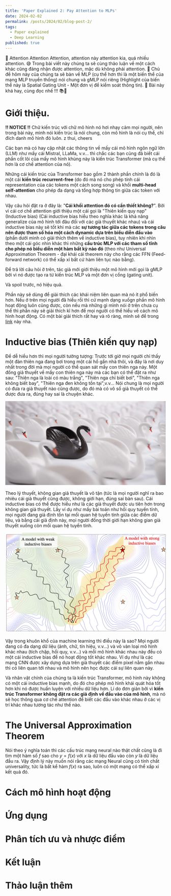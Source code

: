 ```yaml
---
title: 'Paper Explained 2: Pay Attention to MLPs'
date: 2024-02-02
permalink: /posts/2024/02/blog-post-2/
tags:
  - Paper explained
  - Deep Learning
published: true
---
```


📣 Attention Attention Attention, attention này attention kia, quá nhiều attention. 😅 Trong bài viết này chúng ta sẽ cùng thảo luận về một cách khác cũng đáng nhận được attention, mặc dù không phải attention. 🤔 Chủ đề hôm này của chúng ta sẽ bàn về MLP (cụ thể hơn thì là một biến thể của mạng MLP truyền thống) nói chung và gMLP nói riêng (Highlight của biến thể này là Spatial Gating Unit - Một đơn vị để kiểm soát thông tin). 🎯 Bài này khá hay, cùng đọc nhế !!! 📚🎉

# Giới thiệu.
**!! NOTICE !!** Chữ kiến trúc với chữ mô hình nó hơi nhạy cảm mọi người, nên trong bài này, mình nói kiến trúc là nói chung, còn mô hình là nói cụ thể, chỉ đích danh mô hình đó luôn. z thui, cheers

Các bạn mà có hay cập nhật các thông tin về mấy cái mô hình ngôn ngữ lớn (LLM) như mấy cái Mistral, LLaMa, v.v... thì chắc các bạn cũng đã biết cái phần cốt lõi của mấy mô hình khủng này là kiến trúc Transformer (mà cụ thể hơn là cơ chế attention của nó). 

Những cái kiến trúc của Transformer bao gồm 2 thành phần chính là đó là một cái **kiến trúc recurrent-free** (do đó mà nó cho phép tính cái representation của các tokens một cách song song) và khối **multi-head self-attention** cho phép đa dạng và tổng hợp thông tin giữa các token với nhau. 

Vậy câu hỏi đặt ra ở đây là: "**Cái khối attention đó có cần thiết không?**". Bởi vì cái cơ chế attention giới thiệu một cái gọi là "Thiên kiến quy nạp" (Inductive bias) (Cái inductive bias hiểu theo nghĩa khác là khả năng generalize của mô hình tới đâu đối với các giả thuyết khác nhau) và cái inductive bias này sẽ tốt khi mà các **sự tương tác giữa các tokens trong câu nên được tham số hóa một cách dynamic dựa trên biểu diễn đầu vào** (phần dưới mình có giải thích thêm về inductive bias), tuy nhiên khi nhìn theo một cái góc nhìn khác thì những **cấu trúc MLP với các tham số tĩnh cho phép nó biểu diễn một hàm bất kỳ nào đó** (theo như Universal Approximation Theorem - đại khái cái theorem này cho rằng các FFN (Feed-forward network) có thể xấp xỉ bất cứ hàm liên tục nào bằng).   

Để trả lời câu hỏi ở trên, tác giả mới giới thiệu một mô hình mới gọi là gMLP bởi vì nó được tạo ra từ kiến trúc MLP và một đơn vị cổng (gating unit). 

Và spoil trước, nó hiệu quả.

Phần này sẽ dùng để giải thích các khái niệm liên quan mà nó ít phổ biến hơn. Nếu ở trên mọi người đã hiểu rồi thì cứ mạnh dạng xuốgn phần mô hình hoạt động luôn cũng được, còn nếu mà những gì mình nói ở trên chưa cụ thể thì phần này sẽ giải thích kĩ hơn để mọi người có thể hiểu về cách mô hình hoạt động. Có một bài giải thích rất hay và rõ ràng, mình sẽ để trong [link](https://towardsdatascience.com/a-fairy-tale-of-the-inductive-bias-d418fc61726c) này nha.

# Inductive bias (Thiên kiến quy nạp)
Để dễ hiểu hơn thì mọi người tưởng tượng: Trước tới giờ mọi người chỉ thấy một đàn thiên nga đang bơi trong một cái hồ gần nhà thôi, và đây là nơi duy nhất trong đời mà mọi người có thể quan sát mấy con thiên nga này. Một đống giả thuyết về mấy con thiên nga này mà các bạn có thể đặt ra như sau: "Thiên nga là loài có màu trắng", "Thiên nga chỉ biết bơi", "Thiên nga không biết bay", "Thiên nga đen không tồn tại",v.v... Nói chung là mọi người có đưa ra giả thuyết nào cũng được, do đó mà có vô số giả thuyết có thể được đưa ra, đúng hay sai là chuyện khác. 

![swan](/assets/img/blog2/whitevsblack.png)

Theo lý thuyết, không gian giả thuyết là vô tận (tức là mọi người nghĩ ra bao nhiêu cái giả thuyết cũng được, không giới hạn, đúng sai bàn sau). Cái inductive bias có thể được hiểu như là các giả thuyết được ưu tiên hơn trong không gian giả thuyết. Lấy ví dụ như mấy bài toán như hồi quy tuyến tính, mọi người đang giả định tồn tại mối quan hệ tuyến tính giữa các điểm dữ liệu, và bằng cái giả định này, mọi người đồng thời giới hạn không gian giả thuyết xuống còn mối quan hệ tuyến tính. 

![inductive_bias](/assets/img/blog2/inductive_bias.png)

Vậy trong khuôn khổ của machine learning thì điều này là sao? Mọi người đang có đa dạng dữ liệu (ảnh, chữ, tín hiệu, v.v...) và vô vàn loại mô hình khác nhau (tích chập, hồi quy, v.v...) và mỗi mô hình khác nhau này đều có một cái inductive bias để nó hoạt động tốt khác nhau. Ví dụ như là các mạng CNN được xây dựng dựa trên giả thuyết các điểm pixel nằm gần nhau thì có liên quan tới nhau và mô hình nên học được cái sự liên quan này. 

Và nhân vật chính của chúng ta là kiến trúc Transformer, mô hình này không có một cái inductive bias mạnh, do đó cho phép mô hình khái quát hóa tốt hơn khi nó được huấn luyện với nhiều dữ liệu hơn. Lí do đơn giản bởi vì **kiến trúc Transformer không đặt ra các giả định về đầu vào của mô hình**, mà nó sẽ học thông qua cơ chế attention để biết các đầu vào khác nhau ở các vị trí khác nhau tương tác như thế nào.

# The Universal Approximation Theorem
Nói theo ý nghĩa toán thì các cấu trúc mạng neural nào thật chất cũng là đi tìm một hàm số $f$ sao cho $y = f(x)$ với $x$ là dữ liệu đầu vào còn $y$ là dữ liệu đầu ra. Vậy định lý này muốn nói rằng các mạng Neural cũng có tính chất universality, tức là bất kể hàm $f(x)$ ra sao, luôn có một mạng có thể xấp xỉ kết quả đó. 




# Cách mô hình hoạt động

# Ứng dụng

# Phân tích ưu và nhược điểm

# Kết luận

# Thảo luận thêm